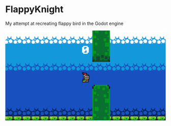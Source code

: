 # FlappyKnight
My attempt at recreating flappy bird in the Godot engine

![Thumbnail](https://github.com/Kremtastic/FlappyKnight/blob/main/FlappyKnight.png)
